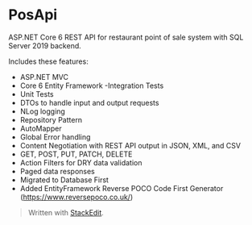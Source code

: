 # PosApi
ASP.NET Core 6 REST API for restaurant point of sale system with SQL Server 2019 backend.

Includes these features:

- ASP.NET MVC
- Core 6 Entity Framework
-Integration Tests
- Unit Tests
- DTOs to handle input and output requests
- NLog logging
- Repository Pattern
- AutoMapper
- Global Error handling
- Content Negotiation with REST API output in JSON, XML, and CSV
- GET, POST, PUT, PATCH, DELETE
- Action Filters for DRY data validation
- Paged data responses
- Migrated to Database First
- Added EntityFramework Reverse POCO Code First Generator (https://www.reversepoco.co.uk/)
> Written with [StackEdit](https://stackedit.io/).